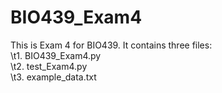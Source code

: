 # BIO439_Exam4

This is Exam 4 for BIO439. It contains three files:  
    \t1. BIO439_Exam4.py  
    \t2. test_Exam4.py  
    \t3. example_data.txt  

